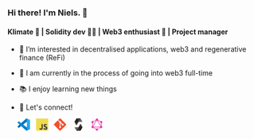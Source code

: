 ### Hi there! I'm Niels. 👋 
#### Klimate 🌱  |  Solidity dev 🧑‍💻  |  Web3 enthusiast 🚀  |  Project manager

- 🔭 I’m interested in decentralised applications, web3 and regenerative finance (ReFi)

- 🌱 I am currently in the process of going into web3 full-time

- :books: I enjoy learning new things

- 💬 Let's connect!


&nbsp;&nbsp;&nbsp;&nbsp;
<img width="25px" src="https://github.com/devicons/devicon/blob/master/icons/vscode/vscode-original.svg">&nbsp;&nbsp;
<img width="25px" src="https://github.com/devicons/devicon/blob/master/icons/javascript/javascript-original.svg">&nbsp;&nbsp;
<img width="25px" src="https://github.com/devicons/devicon/blob/master/icons/git/git-original.svg">&nbsp;&nbsp;
<img width="25px" src="https://github.com/devicons/devicon/blob/master/icons/solidity/solidity-original.svg">&nbsp;&nbsp;
<img width="25px" src="https://github.com/devicons/devicon/blob/master/icons/graphql/graphql-plain.svg">&nbsp;&nbsp;

                       
  
<!--
**Dakavon/dakavon** is a ✨ _special_ ✨ repository because its `README.md` (this file) appears on your GitHub profile.

Here are some ideas to get you started:

- 🔭 I’m currently working on ...
- 🌱 I’m currently learning ...
- 👯 I’m looking to collaborate on ...
- 🤔 I’m looking for help with ...
- 💬 Ask me about ...
- 📫 How to reach me: ...
- 😄 Pronouns: ...
- ⚡ Fun fact: ...
-->
